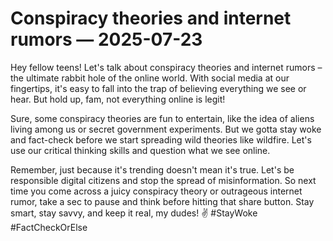 # Conspiracy theories and internet rumors — 2025-07-23

Hey fellow teens! Let's talk about conspiracy theories and internet rumors – the ultimate rabbit hole of the online world. With social media at our fingertips, it's easy to fall into the trap of believing everything we see or hear. But hold up, fam, not everything online is legit! 

Sure, some conspiracy theories are fun to entertain, like the idea of aliens living among us or secret government experiments. But we gotta stay woke and fact-check before we start spreading wild theories like wildfire. Let's use our critical thinking skills and question what we see online. 

Remember, just because it's trending doesn't mean it's true. Let's be responsible digital citizens and stop the spread of misinformation. So next time you come across a juicy conspiracy theory or outrageous internet rumor, take a sec to pause and think before hitting that share button. Stay smart, stay savvy, and keep it real, my dudes! ✌️ #StayWoke #FactCheckOrElse
